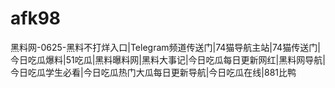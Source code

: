 # afk98
黑料网-0625-黑料不打烊入口|Telegram频道传送门|74猫导航主站|74猫传送门|今日吃瓜爆料|51吃瓜|黑料曝料网|黑料大事记|今日吃瓜每日更新网红|黑料网导航|今日吃瓜学生必看|今日吃瓜热门大瓜每日更新导航|今日吃瓜在线|881比鸭
